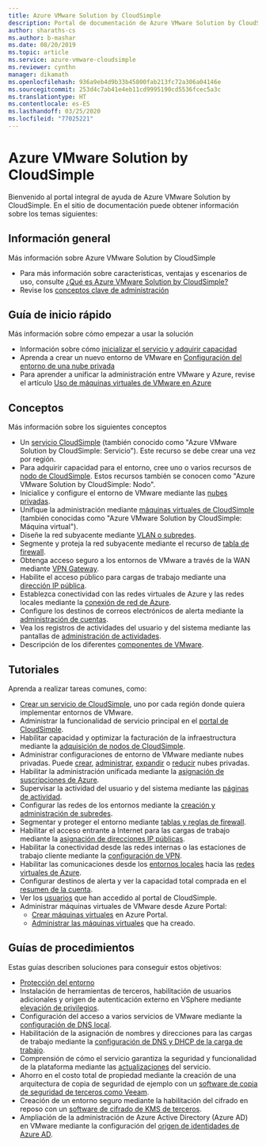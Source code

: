 ```yaml
---
title: Azure VMware Solution by CloudSimple
description: Portal de documentación de Azure VMware Solution by CloudSimple.
author: sharaths-cs
ms.author: b-mashar
ms.date: 08/20/2019
ms.topic: article
ms.service: azure-vmware-cloudsimple
ms.reviewer: cynthn
manager: dikamath
ms.openlocfilehash: 936a9eb4d9b33b45800fab213fc72a306a04146e
ms.sourcegitcommit: 253d4c7ab41e4eb11cd9995190cd5536fcec5a3c
ms.translationtype: HT
ms.contentlocale: es-ES
ms.lasthandoff: 03/25/2020
ms.locfileid: "77025221"
---
```

# <a name="azure-vmware-solution-by-cloudsimple"></a>Azure VMware Solution by CloudSimple

Bienvenido al portal integral de ayuda de Azure VMware Solution by CloudSimple.
En el sitio de documentación puede obtener información sobre los temas siguientes:

## <a name="overview"></a>Información general

Más información sobre Azure VMware Solution by CloudSimple

* Para más información sobre características, ventajas y escenarios de uso, consulte [¿Qué es Azure VMware Solution by CloudSimple?](cloudsimple-vmware-solutions-overview.md)
* Revise los [conceptos clave de administración](key-concepts.md)

## <a name="quickstart"></a>Guía de inicio rápido

Más información sobre cómo empezar a usar la solución

* Información sobre cómo [inicializar el servicio y adquirir capacidad](quickstart-create-cloudsimple-service.md)
* Aprenda a crear un nuevo entorno de VMware en [Configuración del entorno de una nube privada](quickstart-create-private-cloud.md)
* Para aprender a unificar la administración entre VMware y Azure, revise el artículo [Uso de máquinas virtuales de VMware en Azure](quickstart-create-vmware-virtual-machine.md)

## <a name="concepts"></a>Conceptos

Más información sobre los siguientes conceptos

* Un [servicio CloudSimple](cloudsimple-service.md) (también conocido como "Azure VMware Solution by CloudSimple: Servicio"). Este recurso se debe crear una vez por región.
* Para adquirir capacidad para el entorno, cree uno o varios recursos de [nodo de CloudSimple](cloudsimple-node.md). Estos recursos también se conocen como "Azure VMware Solution by CloudSimple: Nodo".
* Inicialice y configure el entorno de VMware mediante las [nubes privadas](cloudsimple-private-cloud.md).
* Unifique la administración mediante [máquinas virtuales de CloudSimple](cloudsimple-virtual-machines.md) (también conocidas como "Azure VMware Solution by CloudSimple: Máquina virtual").
* Diseñe la red subyacente mediante [VLAN o subredes](cloudsimple-vlans-subnets.md).
* Segmente y proteja la red subyacente mediante el recurso de [tabla de firewall](cloudsimple-firewall-tables.md).
* Obtenga acceso seguro a los entornos de VMware a través de la WAN mediante [VPN Gateway](cloudsimple-vpn-gateways.md).
* Habilite el acceso público para cargas de trabajo mediante una [dirección IP pública](cloudsimple-public-ip-address.md).
* Establezca conectividad con las redes virtuales de Azure y las redes locales mediante la [conexión de red de Azure](cloudsimple-azure-network-connection.md).
* Configure los destinos de correos electrónicos de alerta mediante la [administración de cuentas](cloudsimple-account.md).
* Vea los registros de actividades del usuario y del sistema mediante las pantallas de [administración de actividades](cloudsimple-activity.md).
* Descripción de los diferentes [componentes de VMware](vmware-components.md).

## <a name="tutorials"></a>Tutoriales

Aprenda a realizar tareas comunes, como:

* [Crear un servicio de CloudSimple](create-cloudsimple-service.md), uno por cada región donde quiera implementar entornos de VMware.
* Administrar la funcionalidad de servicio principal en el [portal de CloudSimple](access-cloudsimple-portal.md).
* Habilitar capacidad y optimizar la facturación de la infraestructura mediante la [adquisición de nodos de CloudSimple](create-nodes.md).
* Administrar configuraciones de entorno de VMware mediante nubes privadas. Puede [crear](create-private-cloud.md), [administrar](manage-private-cloud.md), [expandir](expand-private-cloud.md) o [reducir](shrink-private-cloud.md) nubes privadas.
* Habilitar la administración unificada mediante la [asignación de suscripciones de Azure](azure-subscription-mapping.md).
* Supervisar la actividad del usuario y del sistema mediante las [páginas de actividad](monitor-activity.md).
* Configurar las redes de los entornos mediante la [creación y administración de subredes](create-vlan-subnet.md).
* Segmentar y proteger el entorno mediante [tablas y reglas de firewall](firewall.md).
* Habilitar el acceso entrante a Internet para las cargas de trabajo mediante la [asignación de direcciones IP públicas](public-ips.md).
* Habilitar la conectividad desde las redes internas o las estaciones de trabajo cliente mediante la [configuración de VPN](vpn-gateway.md).
* Habilitar las comunicaciones desde los [entornos locales](on-premises-connection.md) hacia las [redes virtuales de Azure](virtual-network-connection.md).
* Configurar destinos de alerta y ver la capacidad total comprada en el [resumen de la cuenta](account.md).
* Ver los [usuarios](users.md) que han accedido al portal de CloudSimple.
* Administrar máquinas virtuales de VMware desde Azure Portal:
    * [Crear máquinas virtuales](azure-create-vm.md) en Azure Portal.
    * [Administrar las máquinas virtuales](azure-manage-vm.md) que ha creado.

## <a name="how-to-guides"></a>Guías de procedimientos

Estas guías describen soluciones para conseguir estos objetivos:

* [Protección del entorno](private-cloud-secure.md)
* Instalación de herramientas de terceros, habilitación de usuarios adicionales y origen de autenticación externo en VSphere mediante [elevación de privilegios](escalate-privileges.md).
* Configuración del acceso a varios servicios de VMware mediante la [configuración de DNS local](on-premises-dns-setup.md).
* Habilitación de la asignación de nombres y direcciones para las cargas de trabajo mediante la [configuración de DNS y DHCP de la carga de trabajo](dns-dhcp-setup.md).
* Comprensión de cómo el servicio garantiza la seguridad y funcionalidad de la plataforma mediante las [actualizaciones](vmware-components.md#updates-and-upgrades) del servicio.
* Ahorro en el costo total de propiedad mediante la creación de una arquitectura de copia de seguridad de ejemplo con un [software de copia de seguridad de terceros como Veeam](backup-workloads-veeam.md).
* Creación de un entorno seguro mediante la habilitación del cifrado en reposo con un [software de cifrado de KMS de terceros](vsan-encryption.md).
* Ampliación de la administración de Azure Active Directory (Azure AD) en VMware mediante la configuración del [origen de identidades de Azure AD](azure-ad.md).
